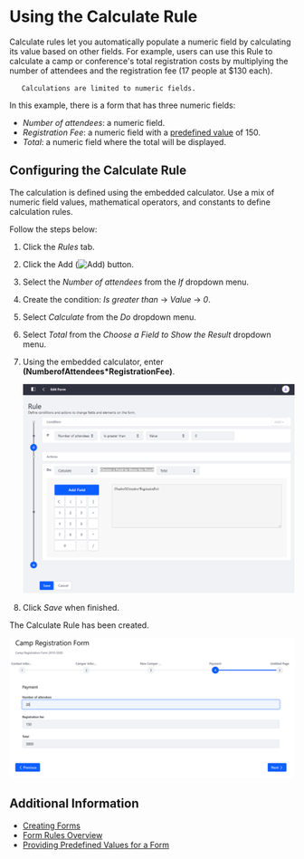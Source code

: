 # Using the Calculate Rule

Calculate rules let you automatically populate a numeric field by calculating its value based on other fields. For example, users can use this Rule to calculate a camp or conference's total registration costs by multiplying the number of attendees and the registration fee (17 people at $130 each).

```important::
   Calculations are limited to numeric fields.
```

In this example, there is a form that has three numeric fields:

* _Number of attendees_: a numeric field.
* _Registration Fee_: a numeric field with a [predefined value](../providing-predefined-values-for-a-form.md) of 150.
* _Total_: a numeric field where the total will be displayed.

## Configuring the Calculate Rule

The calculation is defined using the embedded calculator. Use a mix of numeric field values, mathematical operators, and constants to define calculation rules.

Follow the steps below:

1. Click the _Rules_ tab.
1. Click the Add (![Add](../../../../../images/icon-add.png)) button.
1. Select the _Number of attendees_ from the _If_ dropdown menu.
1. Create the condition: _Is greater than_ &rarr; _Value_ &rarr; _0_.
1. Select _Calculate_ from the _Do_ dropdown menu.
1. Select _Total_ from the _Choose a Field to Show the Result_ dropdown menu.
1. Using the embedded calculator, enter **(NumberofAttendees*RegistrationFee)**.

    ![Calculate the registration total by multiplying the two fields.](./using-the-calculate-rule/images/01.png)

1. Click _Save_ when finished.

The Calculate Rule has been created.

![Calculate the registration total by multiplying the two fields.](./using-the-calculate-rule/images/02.png)

## Additional Information

* [Creating Forms](../../creating-forms.md)
* [Form Rules Overview](./form-rules-overview.md)
* [Providing Predefined Values for a Form](../providing-predefined-values-for-a-form.md)